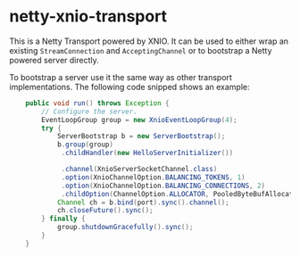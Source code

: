 netty-xnio-transport
====================

This is a Netty Transport powered by XNIO. It can be used to either wrap an existing `StreamConnection` and `AcceptingChannel` or to bootstrap a Netty powered server directly. 

To bootstrap a server use it the same way as other transport implementations. The following code snipped shows an example:

```java
    public void run() throws Exception {
        // Configure the server.
        EventLoopGroup group = new XnioEventLoopGroup(4);
        try {
            ServerBootstrap b = new ServerBootstrap();
            b.group(group)
             .childHandler(new HelloServerInitializer())

             .channel(XnioServerSocketChannel.class)
             .option(XnioChannelOption.BALANCING_TOKENS, 1)
             .option(XnioChannelOption.BALANCING_CONNECTIONS, 2)
             .childOption(ChannelOption.ALLOCATOR, PooledByteBufAllocator.DEFAULT);
            Channel ch = b.bind(port).sync().channel();
            ch.closeFuture().sync();
        } finally {
            group.shutdownGracefully().sync();
        }
    }
```
